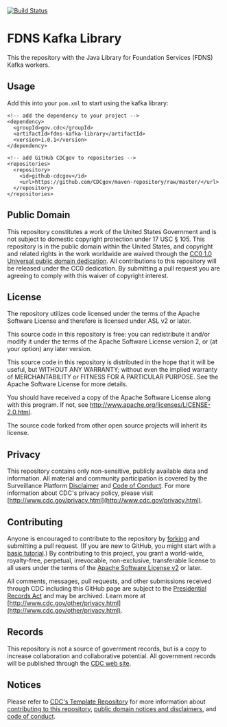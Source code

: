 [![Build Status](https://travis-ci.org/CDCgov/fdns-kafka-library.svg?branch=master)](https://travis-ci.org/CDCgov/fdns-kafka-library)

# FDNS Kafka Library
This the repository with the Java Library for Foundation Services (FDNS) Kafka workers.

## Usage
Add this into your `pom.xml` to start using the kafka library:

```
<!-- add the dependency to your project -->
<dependency>
  <groupId>gov.cdc</groupId>
  <artifactId>fdns-kafka-library</artifactId>
  <version>1.0.1</version>
</dependency>

<!-- add GitHub CDCgov to repositories -->
<repositories>
  <repository>
    <id>github-cdcgov</id>
    <url>https://github.com/CDCgov/maven-repository/raw/master/</url>
  </repository>
</repositories>
```

## Public Domain
This repository constitutes a work of the United States Government and is not subject to domestic copyright protection under 17 USC § 105. This repository is in the public domain within the United States, and copyright and related rights in the work worldwide are waived through the [CC0 1.0 Universal public domain dedication](https://creativecommons.org/publicdomain/zero/1.0/). All contributions to this repository will be released under the CC0 dedication. By submitting a pull request you are agreeing to comply with this waiver of copyright interest.

## License
The repository utilizes code licensed under the terms of the Apache Software License and therefore is licensed under ASL v2 or later.

This source code in this repository is free: you can redistribute it and/or modify it under the terms of the Apache Software License version 2, or (at your option) any later version.

This source code in this repository is distributed in the hope that it will be useful, but WITHOUT ANY WARRANTY; without even the implied warranty of MERCHANTABILITY or FITNESS FOR A PARTICULAR PURPOSE. See the Apache Software License for more details.

You should have received a copy of the Apache Software License along with this program. If not, see http://www.apache.org/licenses/LICENSE-2.0.html.

The source code forked from other open source projects will inherit its license.

## Privacy
This repository contains only non-sensitive, publicly available data and information. All material and community participation is covered by the Surveillance Platform [Disclaimer](https://github.com/CDCgov/template/blob/master/DISCLAIMER.md) and [Code of Conduct](https://github.com/CDCgov/template/blob/master/code-of-conduct.md). For more information about CDC's privacy policy, please visit [http://www.cdc.gov/privacy.html](http://www.cdc.gov/privacy.html).

## Contributing
Anyone is encouraged to contribute to the repository by [forking](https://help.github.com/articles/fork-a-repo) and submitting a pull request. (If you are new to GitHub, you might start with a [basic tutorial](https://help.github.com/articles/set-up-git).) By contributing to this project, you grant a world-wide, royalty-free, perpetual, irrevocable, non-exclusive, transferable license to all users under the terms of the [Apache Software License v2](http://www.apache.org/licenses/LICENSE-2.0.html) or later.

All comments, messages, pull requests, and other submissions received through CDC including this GitHub page are subject to the [Presidential Records Act](http://www.archives.gov/about/laws/presidential-records.html) and may be archived. Learn more at [http://www.cdc.gov/other/privacy.html](http://www.cdc.gov/other/privacy.html).

## Records
This repository is not a source of government records, but is a copy to increase collaboration and collaborative potential. All government records will be published through the [CDC web site](http://www.cdc.gov).

## Notices
Please refer to [CDC's Template Repository](https://github.com/CDCgov/template) for more information about [contributing to this repository](https://github.com/CDCgov/template/blob/master/CONTRIBUTING.md), [public domain notices and disclaimers](https://github.com/CDCgov/template/blob/master/DISCLAIMER.md), and [code of conduct](https://github.com/CDCgov/template/blob/master/code-of-conduct.md).

